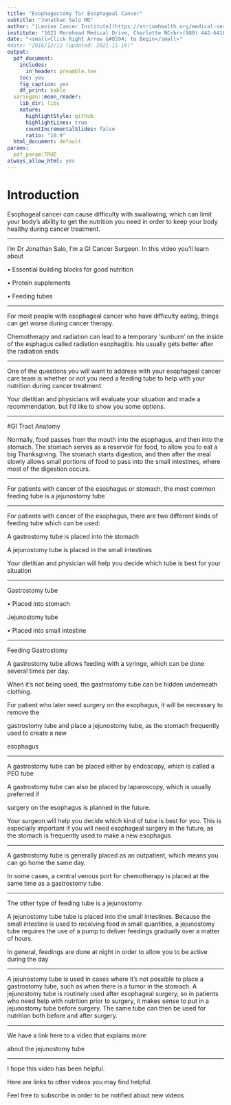 ```yaml
---
title: "Esophagectomy for Esophageal Cancer"
subtitle: "Jonathan Salo MD"
author: "[Levine Cancer Institute](https://atriumhealth.org/medical-services/specialty-care/cancer-care/esophageal-cancer/meet-the-team#)"
institute: "1021 Morehead Medical Drive, Charlotte NC<br>(980) 442-6410"
date: "<small>Click Right Arrow &#8594; to Begin</small>"
#date: "2016/12/12 (updated: 2021-11-10)"
output:
  pdf_document:
    includes:
      in_header: preamble.tex
    toc: yes
    fig_caption: yes
    df_print: kable
  xaringan::moon_reader:
    lib_dir: libs
    nature:
      highlightStyle: github
      highlightLines: true
      countIncrementalSlides: false
      ratio: "16:9"
  html_document: default
params: 
  pdf_param:TRUE
always_allow_html: yes     
---
```

<style type="text/css">
.remark-slide-content {
    font-size: 40px;
    padding: 1em 4em 1em 4em;
}

.title-slide h1:nth-of-type(1) {
}
.title-slide h2:nth-of-type(1) {
}
.title-slide a:nth-of-type(1) {
    color: #99ccff ;
    text-decoration: underline;
}

</style>
<!--- --->
<!--- --->

<!--- P10000266--->
<!--- Premiere: Intro_02--->
# Introduction

Esophageal cancer can cause difficulty with swallowing, which can limit your body’s ability to 
get the nutrition you need in order to keep your body healthy during cancer treatment.

---

I’m Dr Jonathan Salo, I’m a GI Cancer Surgeon.
In this video you’ll learn about

• Essential building blocks for good nutrition

• Protein supplements

• Feeding tubes

---

For most people with esophageal cancer who have difficulty eating, things can get worse during cancer therapy.

Chemotherapy and radiation can lead to a temporary ‘sunburn’ on the inside of the esphagus called radiation esophagitis. his usually gets better after the radiation ends

---

One of the questions you will want to address with your esophageal cancer care team is whether or not you need a feeding tube to help with your nutrition during cancer treatment.

Your dietitian and physicians will evaluate your situation and made a recommendation, but I’d like to show you some options.

---

#GI Tract Anatomy


Normally, food passes from the mouth into the esophagus, and then into the stomach. The stomach serves as a reservoir for food, to allow you to eat a big Thanksgiving. The stomach starts digestion, and then after the meal slowly allows small portions of food to pass into the small intestines, where most of the digestion occurs.

---

For patients with cancer of the esophagus or stomach, the most common feeding tube is a jejunostomy tube

---

For patients with cancer of the esophagus, there are two different kinds of feeding tube which can be used:

A gastrostomy tube is placed into the stomach

A jejunostomy tube is placed in the small intestines

Your dietitian and physician will help you decide which tube is best for your situation

---


Gastrostomy tube

• Placed into stomach

Jejunostomy tube

• Placed into small intestine

---

Feeding Gastrostomy

A gastrostomy tube allows feeding with a syringe, which can be done several times per day.

When it’s not being used, the gastrostomy tube can be hidden underneath clothing.

For patient who later need surgery on the esophagus, it will be necessary to remove the

gastrostomy tube and place a jejunostomy tube, as the stomach frequently used to create a new

esophagus

---

A gastrostomy tube can be placed either by endoscopy, which is called a PEG tube

A gastrostomy tube can also be placed by laparoscopy, which is usually preferred if

surgery on the esophagus is planned in the future.

Your surgeon will help you decide which kind of tube is best for you. This is especially important 
if you will need esophageal surgery in the future, as the stomach is frequently used to make a new esophagus

---

A gastrostomy tube is generally placed as an  outpatient, which means you can go home the 
same day.

In some cases, a central venous port for chemotherapy is placed at the same time as a gastrostomy tube.

---

The other type of feeding tube is a jejunostomy.


A jejunostomy tube tube is placed into the small  intestines. Because the small intestine is used to receiving food in small quantities, a jejunostomy tube requires the use of a pump to deliver feedings gradually over a matter of hours.

In general, feedings are done at night in order to allow you to be active during the day

---

A jejunostomy tube is used in cases where it’s not possible to place a gastrostomy tube, such as when there is a tumor in the stomach. A jejunostomy tube is routinely used after esophageal surgery, so in patients who need help with nutrition prior to surgery, it makes sense to put in a jejunostomy tube before surgery. The same tube can then be used for nutrition both before and after surgery.

---


We have a link here to a video that explains more

about the jejunostomy tube

---

I hope this video has been helpful.

Here are links to other videos you may find helpful.

Feel free to subscribe in order to be notified about new videos

